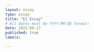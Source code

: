 ```yaml
---
layout: essay
type: essay
title: "E1 Essay"
# All dates must be YYYY-MM-DD format!
date: 2022-09-17
published: true
labels:

---
```





